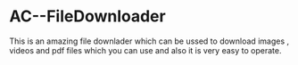 # AC--FileDownloader
This is an amazing file downlader which can be ussed to download images , videos and pdf files
which you can use and also it is very easy to operate.
